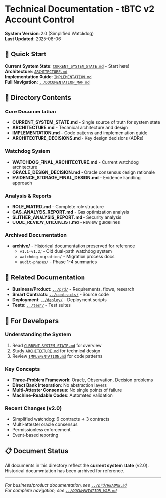 # Technical Documentation - tBTC v2 Account Control

**System Version**: 2.0 (Simplified Watchdog)  
**Last Updated**: 2025-08-06

## 📍 Quick Start

**Current System State**: [`CURRENT_SYSTEM_STATE.md`](CURRENT_SYSTEM_STATE.md) - Start here!  
**Architecture**: [`ARCHITECTURE.md`](ARCHITECTURE.md)  
**Implementation Guide**: [`IMPLEMENTATION.md`](IMPLEMENTATION.md)  
**Full Navigation**: [`../DOCUMENTATION_MAP.md`](../DOCUMENTATION_MAP.md)

## 📁 Directory Contents

### Core Documentation
- **CURRENT_SYSTEM_STATE.md** - Single source of truth for system state
- **ARCHITECTURE.md** - Technical architecture and design
- **IMPLEMENTATION.md** - Code patterns and implementation guide
- **ARCHITECTURE_DECISIONS.md** - Key design decisions (ADRs)

### Watchdog System
- **WATCHDOG_FINAL_ARCHITECTURE.md** - Current watchdog architecture
- **ORACLE_DESIGN_DECISION.md** - Oracle consensus design rationale
- **EVIDENCE_STORAGE_FINAL_DESIGN.md** - Evidence handling approach

### Analysis & Reports
- **ROLE_MATRIX.md** - Complete role structure
- **GAS_ANALYSIS_REPORT.md** - Gas optimization analysis
- **SLITHER_ANALYSIS_REPORT.md** - Security analysis
- **CODE_REVIEW_CHECKLIST.md** - Review guidelines

### Archived Documentation
- **archive/** - Historical documentation preserved for reference
  - `v1.1-v1.2/` - Old dual-path watchdog system
  - `watchdog-migration/` - Migration process docs
  - `audit-phases/` - Phase 1-4 summaries

## 🔗 Related Documentation

- **Business/Product**: [`../prd/`](../prd/) - Requirements, flows, research
- **Smart Contracts**: [`../contracts/`](../contracts/) - Source code
- **Deployment**: [`../deploy/`](../deploy/) - Deployment scripts
- **Tests**: [`../test/`](../test/) - Test suites

## 🎯 For Developers

### Understanding the System
1. Read [`CURRENT_SYSTEM_STATE.md`](CURRENT_SYSTEM_STATE.md) for overview
2. Study [`ARCHITECTURE.md`](ARCHITECTURE.md) for technical design
3. Review [`IMPLEMENTATION.md`](IMPLEMENTATION.md) for code patterns

### Key Concepts
- **Three-Problem Framework**: Oracle, Observation, Decision problems
- **Direct Bank Integration**: No abstraction layers
- **Multi-Attester Consensus**: No single points of failure
- **Machine-Readable Codes**: Automated validation

### Recent Changes (v2.0)
- Simplified watchdog: 6 contracts → 3 contracts
- Multi-attester oracle consensus
- Permissionless enforcement
- Event-based reporting

## 📋 Document Status

All documents in this directory reflect the **current system state** (v2.0). Historical documentation has been archived for reference.

---

*For business/product documentation, see [`../prd/README.md`](../prd/README.md)*  
*For complete navigation, see [`../DOCUMENTATION_MAP.md`](../DOCUMENTATION_MAP.md)*
